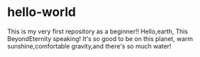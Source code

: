 # hello-world
This is my very first repository as a beginner!!
Hello,earth,
This BeyondEternity speaking!
It's so good to be on this planet, warm sunshine,comfortable gravity,and there's so much water!

